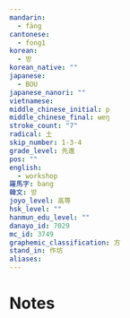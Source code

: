 ```yaml
---
mandarin:
  - fāng
cantonese:
  - fong1
korean:
  - 방
korean_native: ""
japanese:
  - BOU
japanese_nanori: ""
vietnamese:
middle_chinese_initial: p
middle_chinese_final: ʉɐŋ
stroke_count: "7"
radical: 土
skip_number: 1-3-4
grade_level: 先進
pos: ""
english:
  - workshop
羅馬字: bang
韓文: 방
joyo_level: 高等
hsk_level: ""
hanmun_edu_level: ""
danayo_id: 7029
mc_id: 3749
graphemic_classification: 方
stand_in: 作坊
aliases:
---
```


# Notes
